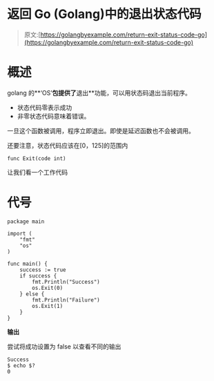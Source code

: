 # 返回 Go (Golang)中的退出状态代码

> 原文:[https://golangbyexample.com/return-exit-status-code-go](https://golangbyexample.com/return-exit-status-code-go)

# **概述**

golang 的**‘OS’**包提供了**退出**功能，可以用状态码退出当前程序。

*   状态代码零表示成功
*   非零状态代码意味着错误。

一旦这个函数被调用，程序立即退出。即使是延迟函数也不会被调用。

还要注意，状态代码应该在[0，125]的范围内

```
func Exit(code int)
```

让我们看一个工作代码

# **代号**

```
package main

import (
    "fmt"
    "os"
)

func main() {
    success := true
    if success {
        fmt.Println("Success")
        os.Exit(0)
    } else {
        fmt.Println("Failure")
        os.Exit(1)
    }
}
```

**输出**

尝试将成功设置为 false 以查看不同的输出

```
Success
$ echo $?
0
```